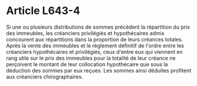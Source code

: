 # Article L643-4

Si une ou plusieurs distributions de sommes précèdent la répartition du prix des immeubles, les créanciers privilégiés et hypothécaires admis concourent aux répartitions dans la proportion de leurs créances totales.   Après la vente des immeubles et le règlement définitif de l'ordre entre les créanciers hypothécaires et privilégiés, ceux d'entre eux qui viennent en rang utile sur le prix des immeubles pour la totalité de leur créance ne perçoivent le montant de leur collocation hypothécaire que sous la déduction des sommes par eux reçues.   Les sommes ainsi déduites profitent aux créanciers chirographaires.